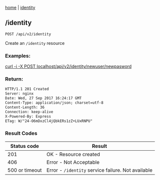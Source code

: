 [home](/home) | [identity](/docs/api/v2/identity)

## /identity

`POST /api/v2/identity`

Create an  `/identity` resource

### Examples: 

[curl -i -X POST localhost/api/v2/identity/newuser/newpasword](/api/v2/identity)


### Return:
```html
HTTP/1.1 201 Created
Server: nginx
Date: Wed, 27 Sep 2017 16:24:17 GMT
Content-Type: application/json; charset=utf-8
Content-Length: 36
Connection: keep-alive
X-Powered-By: Express
ETag: W/"24-O6mDxzCl4jQbkERs1zZ+LUxRNPU"
```

### Result Codes
Status code|Result
---|---
201|OK - Resource created
406|Error - Not Acceptable
500 or timeout|Error - `/identity` service failure. Not available
